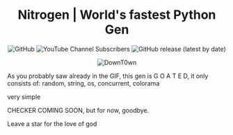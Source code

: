 <h1 align="center">Nitrogen | World's fastest Python Gen</h1>

<div align="center">

![GitHub](https://img.shields.io/github/license/luixiuno/nitrogen)
![YouTube Channel Subscribers](https://img.shields.io/youtube/channel/subscribers/UCv3gnLEJJgvnmhzLx9lPuTA?style=social)
![GitHub release (latest by date)](https://img.shields.io/github/v/release/luixiuno/nitrogen)

</div>

<p align="center">
  <img src="https://us-east-1.tixte.net/uploads/luixiuno.is-from.space/explorer_KJCUyKE6w2.gif" alt="DownT0wn" />
</p>
As you probably saw already in the GIF, this gen is G O A T E D, it only consists of: random, string, os, concurrent, colorama

very simple

CHECKER COMING SOON, but for now, goodbye.


Leave a star for the love of god
